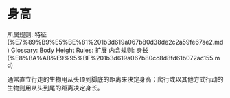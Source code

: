 # 身高

所属规则: 特征 (%E7%89%B9%E5%BE%81%201b3d619a067b80d38de2c2a59fe67ae2.md)
Glossary: Body Height
Rules: 扩展
内含规则: 身长 (%E8%BA%AB%E9%95%BF%201b3d619a067b80cc8d8fd61b072ac155.md)

通常直立行走的生物用从头顶到脚底的距离来决定身高；爬行或以其他方式行动的生物则用从头到尾的距离决定身长。